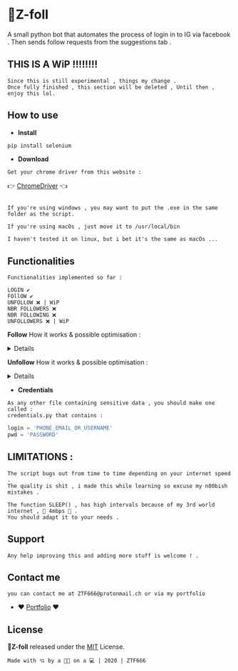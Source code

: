 # 🤖Z-foll

A small python bot that automates the process of login in to IG via facebook .
Then sends follow requests from the suggestions tab .

## THIS IS A WiP !!!!!!!!

```
Since this is still experimental , things my change .
Once fully finished , this section will be deleted , Until then , enjoy this lol.
```

## How to use

- **Install**

```python
pip install selenium
```

- **Download**

```
Get your chrome driver from this website :
```

👉 [ChromeDriver](http://chromedriver.chromium.org/) 👈

```

If you're using windows , you may want to put the .exe in the same folder as the script.

If you're using macOs , just move it to /usr/local/bin

I haven't tested it on linux, but i bet it's the same as macOs ...

```

## Functionalities

```
Functionalities implemented so far :

LOGIN ✔️
FOllOW ✔️
UNFOLLOW ❌ | WiP
NBR FOLLOWERS ❌
NBR FOLLOWING ❌
UNFOLLOWERS ❌ | WiP

```

**Follow**
How it works & possible optimisation :

<details>
  
  <p>The logic i used is :</p>
  <p>The script opens up the 'ALL SUGGESTIONS TAB' then loads few of those suggestions</p>
  <p>Then goes through the first 30 accounts and follows them.</p>
  <p>Once it's done , it refreshes the page then repeat.</p>
  <p>It won't stop until you stop the script .</p>

  <p>You can optimise this by changing the number , i think a full page loaded displays up to 140 profiles.</p>

```python
if(x == 30):
              self.driver.refresh()
              ZTF.follow(self)
```

</details>

**Unfollow**
How it works & possible optimisation :

<details>
  
  <p>Basicaly just like the follow part</p>
  <p>I only unfollow 11 at a time , for some reason, if higher it results in a crash.</P>
  <p>You can optimise this by changing the number.</p>
  <p>BUT you need to figure out a way to scroll through everything</p>

```python
 if(K == 11):
      closemod = self.driver.find_element_by_xpath('/html/body/div[4]/div/div[1]/div/div[2]/button')
      closemod.click()
      ZTF.mylist(self)
```

</details>

- **Credentials**

```
As any other file containing sensitive data , you should make one called :
credentials.py that contains :
```

```python
login = 'PHONE_EMAIL_OR_USERNAME'
pwd = 'PASSWORD'
```

## LIMITATIONS :

```
The script bugs out from time to time depending on your internet speed .
The quality is shit , i made this while learning so excuse my n00bish mistakes .

The function SLEEP() , has high intervals because of my 3rd world internet , 💛 4mbps 💛 .
You should adapt it to your needs .
```

## Support

```
Any help improving this and adding more stuff is welcome ! .
```

## Contact me

```
you can contact me at ZTF666@protonmail.ch or via my portfolio
```

- **:heart:** [Portfolio](https://ztfportfolio.web.app/) **:heart:**

## License

**🤖Z-foll** released under the [MIT](LICENSE) License.

```
Made with 💘 by a 👨‍💻 on a 💻 | 2020 | ZTF666
```
